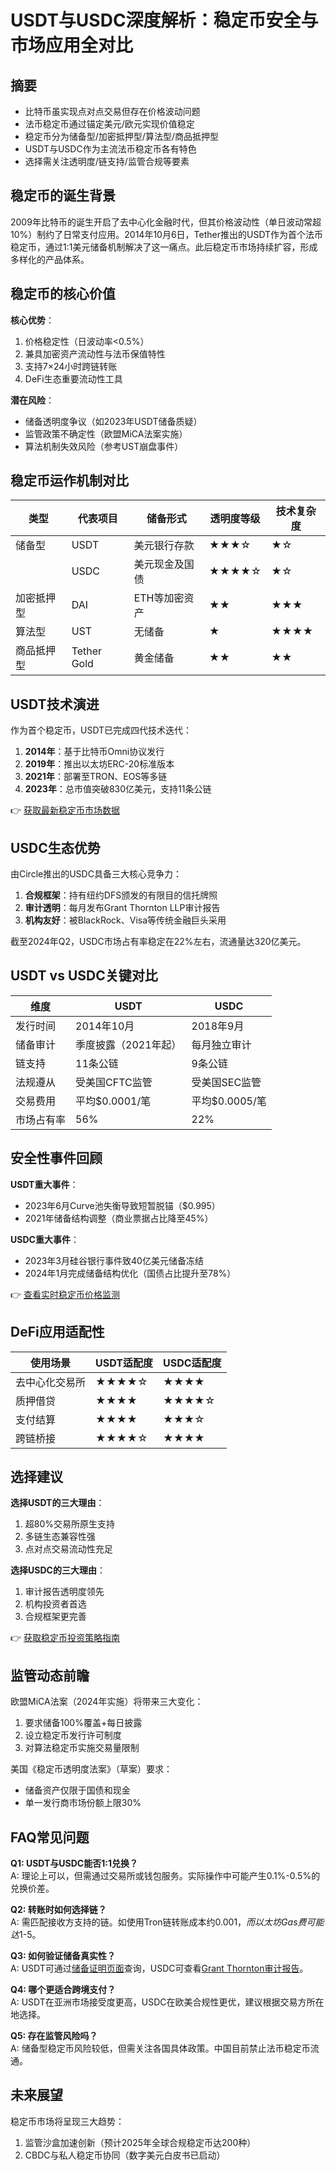 # USDT与USDC深度解析：稳定币安全与市场应用全对比

## 摘要
- 比特币虽实现点对点交易但存在价格波动问题
- 法币稳定币通过锚定美元/欧元实现价值稳定
- 稳定币分为储备型/加密抵押型/算法型/商品抵押型
- USDT与USDC作为主流法币稳定币各有特色
- 选择需关注透明度/链支持/监管合规等要素

## 稳定币的诞生背景

2009年比特币的诞生开启了去中心化金融时代，但其价格波动性（单日波动常超10%）制约了日常支付应用。2014年10月6日，Tether推出的USDT作为首个法币稳定币，通过1:1美元储备机制解决了这一痛点。此后稳定币市场持续扩容，形成多样化的产品体系。

## 稳定币的核心价值

**核心优势**：
1. 价格稳定性（日波动率<0.5%）
2. 兼具加密资产流动性与法币保值特性
3. 支持7×24小时跨链转账
4. DeFi生态重要流动性工具

**潜在风险**：
- 储备透明度争议（如2023年USDT储备质疑）
- 监管政策不确定性（欧盟MiCA法案实施）
- 算法机制失效风险（参考UST崩盘事件）

## 稳定币运作机制对比

| 类型              | 代表项目 | 储备形式           | 透明度等级 | 技术复杂度 |
|-------------------|----------|--------------------|------------|------------|
| 储备型            | USDT     | 美元银行存款       | ★★★☆       | ★☆         |
|                   | USDC     | 美元现金及国债     | ★★★★☆      | ★☆         |
| 加密抵押型        | DAI      | ETH等加密资产      | ★★         | ★★★        |
| 算法型            | UST      | 无储备             | ★          | ★★★★       |
| 商品抵押型        | Tether Gold | 黄金储备         | ★★         | ★★         |

## USDT技术演进

作为首个稳定币，USDT已完成四代技术迭代：
1. **2014年**：基于比特币Omni协议发行
2. **2019年**：推出以太坊ERC-20标准版本
3. **2021年**：部署至TRON、EOS等多链
4. **2023年**：总市值突破830亿美元，支持11条公链

👉 [获取最新稳定币市场数据](https://bit.ly/okx_welcome)

## USDC生态优势

由Circle推出的USDC具备三大核心竞争力：
1. **合规框架**：持有纽约DFS颁发的有限目的信托牌照
2. **审计透明**：每月发布Grant Thornton LLP审计报告
3. **机构友好**：被BlackRock、Visa等传统金融巨头采用

截至2024年Q2，USDC市场占有率稳定在22%左右，流通量达320亿美元。

## USDT vs USDC关键对比

| 维度         | USDT                     | USDC                     |
|--------------|--------------------------|--------------------------|
| 发行时间     | 2014年10月               | 2018年9月                |
| 储备审计     | 季度披露（2021年起）     | 每月独立审计             |
| 链支持       | 11条公链                 | 9条公链                  |
| 法规遵从     | 受美国CFTC监管           | 受美国SEC监管            |
| 交易费用     | 平均$0.0001/笔          | 平均$0.0005/笔          |
| 市场占有率   | 56%                      | 22%                      |

## 安全性事件回顾

**USDT重大事件**：
- 2023年6月Curve池失衡导致短暂脱锚（$0.995）
- 2021年储备结构调整（商业票据占比降至45%）

**USDC重大事件**：
- 2023年3月硅谷银行事件致40亿美元储备冻结
- 2024年1月完成储备结构优化（国债占比提升至78%）

👉 [查看实时稳定币价格监测](https://bit.ly/okx_welcome)

## DeFi应用适配性

| 使用场景       | USDT适配度 | USDC适配度 |
|----------------|------------|------------|
| 去中心化交易所 | ★★★★☆      | ★★★★       |
| 质押借贷       | ★★★★       | ★★★★☆      |
| 支付结算       | ★★★★       | ★★★☆       |
| 跨链桥接       | ★★★★☆      | ★★★★       |

## 选择建议

**选择USDT的三大理由**：
1. 超80%交易所原生支持
2. 多链生态兼容性强
3. 点对点交易流动性充足

**选择USDC的三大理由**：
1. 审计报告透明度领先
2. 机构投资者首选
3. 合规框架更完善

👉 [获取稳定币投资策略指南](https://bit.ly/okx_welcome)

## 监管动态前瞻

欧盟MiCA法案（2024年实施）将带来三大变化：
1. 要求储备100%覆盖+每日披露
2. 设立稳定币发行许可制度
3. 对算法稳定币实施交易量限制

美国《稳定币透明度法案》（草案）要求：
- 储备资产仅限于国债和现金
- 单一发行商市场份额上限30%

## FAQ常见问题

**Q1: USDT与USDC能否1:1兑换？**  
A: 理论上可以，但需通过交易所或钱包服务。实际操作中可能产生0.1%-0.5%的兑换价差。

**Q2: 转账时如何选择链？**  
A: 需匹配接收方支持的链。如使用Tron链转账成本约$0.001，而以太坊Gas费可能达$1-5。

**Q3: 如何验证储备真实性？**  
A: USDT可通过[储备证明页面](https://www.tether.to/en/transparency/)查询，USDC可查看[Grant Thornton审计报告](https://www.centre.io/reports)。

**Q4: 哪个更适合跨境支付？**  
A: USDT在亚洲市场接受度更高，USDC在欧美合规性更优，建议根据交易方所在地选择。

**Q5: 存在监管风险吗？**  
A: 储备型稳定币风险较低，但需关注各国具体政策。中国目前禁止法币稳定币流通。

## 未来展望

稳定币市场将呈现三大趋势：
1. 监管沙盒加速创新（预计2025年全球合规稳定币达200种）
2. CBDC与私人稳定币协同（数字美元白皮书已启动）